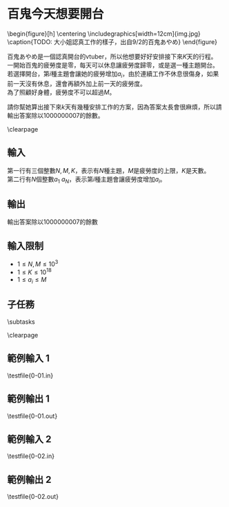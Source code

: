 # 百鬼今天想要開台

\begin{figure}[h]
\centering
\includegraphics[width=12cm]{img.jpg}
\caption{TODO: 大小姐認真工作的樣子，出自9/2的百鬼あやめ}
\end{figure}

百鬼あやめ是一個認真開台的vtuber，所以他想要好好安排接下來$K$天的行程。\
一開始百鬼的疲勞度是零，每天可以休息讓疲勞度歸零，或是選一種主題開台。\
若選擇開台，第$i$種主題會讓她的疲勞增加$a_i$，由於連續工作不休息很傷身，如果前一天沒有休息，還會再額外加上前一天的疲勞度。\
為了照顧好身體，疲勞度不可以超過$M$。

請你幫她算出接下來$k$天有幾種安排工作的方案，因為答案太長會很麻煩，所以請輸出答案除以1000000007的餘數。

\clearpage

## 輸入
第一行有三個整數$N,M,K$，表示有$N$種主題，$M$是疲勞度的上限，$K$是天數。\
第二行有$N$個整數$a_1~a_N$，表示第$i$種主題會讓疲勞度增加$a_i$。

## 輸出
輸出答案除以1000000007的餘數

## 輸入限制
- $1 \le N,M \le 10^3$
- $1 \le K \le 10^{18}$
- $1 \le a_i \le M$

## 子任務
\subtasks

\clearpage

## 範例輸入 1
\testfile{0-01.in}

## 範例輸出 1
\testfile{0-01.out}

## 範例輸入 2
\testfile{0-02.in}

## 範例輸出 2
\testfile{0-02.out}